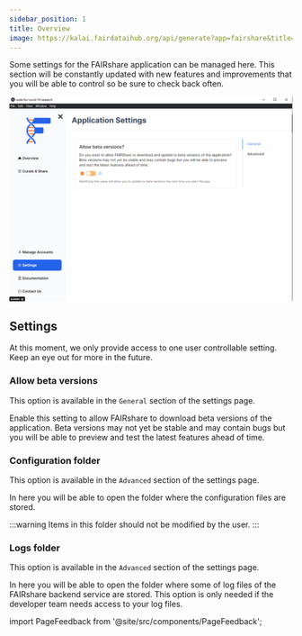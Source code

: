```yaml
---
sidebar_position: 1
title: Overview
image: https://kalai.fairdataihub.org/api/generate?app=fairshare&title=Overview&description=Manage%20App%20Settings
---
```


Some settings for the FAIRshare application can be managed here. This section will be constantly updated with new features and improvements that you will be able to control so be sure to check back often.

![](./images/overview.png)

## Settings

At this moment, we only provide access to one user controllable setting. Keep an eye out for more in the future.

### Allow beta versions

This option is available in the `General` section of the settings page.

Enable this setting to allow FAIRshare to download beta versions of the application. Beta versions may not yet be stable and may contain bugs but you will be able to preview and test the latest features ahead of time.

### Configuration folder

This option is available in the `Advanced` section of the settings page.

In here you will be able to open the folder where the configuration files are stored.

:::warning
Items in this folder should not be modified by the user.
:::

### Logs folder

This option is available in the `Advanced` section of the settings page.

In here you will be able to open the folder where some of log files of the FAIRshare backend service are stored. This option is only needed if the developer team needs access to your log files.

import PageFeedback from '@site/src/components/PageFeedback';

<PageFeedback />
